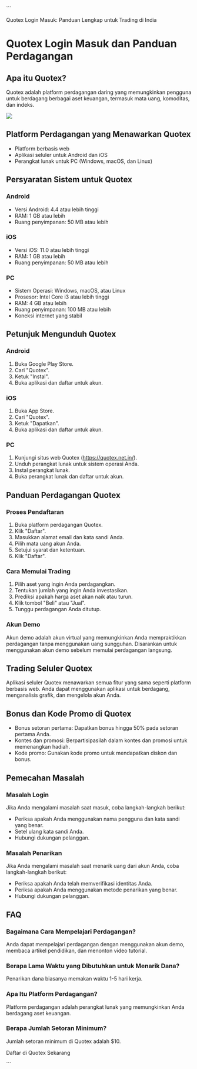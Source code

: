 \`\`\`

Quotex Login Masuk: Panduan Lengkap untuk Trading di India

# Quotex Login Masuk dan Panduan Perdagangan

## Apa itu Quotex?

Quotex adalah platform perdagangan daring yang memungkinkan pengguna
untuk berdagang berbagai aset keuangan, termasuk mata uang, komoditas,
dan indeks.

[![](https://static.quotex.io/files/12_en/300_250.jpg)](https://traff.sbs/brokerqxlid)

## Platform Perdagangan yang Menawarkan Quotex

-   Platform berbasis web
-   Aplikasi seluler untuk Android dan iOS
-   Perangkat lunak untuk PC (Windows, macOS, dan Linux)

## Persyaratan Sistem untuk Quotex

### Android

-   Versi Android: 4.4 atau lebih tinggi
-   RAM: 1 GB atau lebih
-   Ruang penyimpanan: 50 MB atau lebih

### iOS

-   Versi iOS: 11.0 atau lebih tinggi
-   RAM: 1 GB atau lebih
-   Ruang penyimpanan: 50 MB atau lebih

### PC

-   Sistem Operasi: Windows, macOS, atau Linux
-   Prosesor: Intel Core i3 atau lebih tinggi
-   RAM: 4 GB atau lebih
-   Ruang penyimpanan: 100 MB atau lebih
-   Koneksi internet yang stabil

## Petunjuk Mengunduh Quotex

### Android

1.  Buka Google Play Store.
2.  Cari "Quotex".
3.  Ketuk "Instal".
4.  Buka aplikasi dan daftar untuk akun.

### iOS

1.  Buka App Store.
2.  Cari "Quotex".
3.  Ketuk "Dapatkan".
4.  Buka aplikasi dan daftar untuk akun.

### PC

1.  Kunjungi situs web Quotex (https://quotex.net.in/).
2.  Unduh perangkat lunak untuk sistem operasi Anda.
3.  Instal perangkat lunak.
4.  Buka perangkat lunak dan daftar untuk akun.

## Panduan Perdagangan Quotex

### Proses Pendaftaran

1.  Buka platform perdagangan Quotex.
2.  Klik "Daftar".
3.  Masukkan alamat email dan kata sandi Anda.
4.  Pilih mata uang akun Anda.
5.  Setujui syarat dan ketentuan.
6.  Klik "Daftar".

### Cara Memulai Trading

1.  Pilih aset yang ingin Anda perdagangkan.
2.  Tentukan jumlah yang ingin Anda investasikan.
3.  Prediksi apakah harga aset akan naik atau turun.
4.  Klik tombol "Beli" atau "Jual".
5.  Tunggu perdagangan Anda ditutup.

### Akun Demo

Akun demo adalah akun virtual yang memungkinkan Anda mempraktikkan
perdagangan tanpa menggunakan uang sungguhan. Disarankan untuk
menggunakan akun demo sebelum memulai perdagangan langsung.

## Trading Seluler Quotex

Aplikasi seluler Quotex menawarkan semua fitur yang sama seperti
platform berbasis web. Anda dapat menggunakan aplikasi untuk berdagang,
menganalisis grafik, dan mengelola akun Anda.

## Bonus dan Kode Promo di Quotex

-   Bonus setoran pertama: Dapatkan bonus hingga 50% pada setoran
    pertama Anda.
-   Kontes dan promosi: Berpartisipasilah dalam kontes dan promosi untuk
    memenangkan hadiah.
-   Kode promo: Gunakan kode promo untuk mendapatkan diskon dan bonus.

## Pemecahan Masalah

### Masalah Login

Jika Anda mengalami masalah saat masuk, coba langkah-langkah berikut:

-   Periksa apakah Anda menggunakan nama pengguna dan kata sandi yang
    benar.
-   Setel ulang kata sandi Anda.
-   Hubungi dukungan pelanggan.

### Masalah Penarikan

Jika Anda mengalami masalah saat menarik uang dari akun Anda, coba
langkah-langkah berikut:

-   Periksa apakah Anda telah memverifikasi identitas Anda.
-   Periksa apakah Anda menggunakan metode penarikan yang benar.
-   Hubungi dukungan pelanggan.

## FAQ

### Bagaimana Cara Mempelajari Perdagangan?

Anda dapat mempelajari perdagangan dengan menggunakan akun demo, membaca
artikel pendidikan, dan menonton video tutorial.

### Berapa Lama Waktu yang Dibutuhkan untuk Menarik Dana?

Penarikan dana biasanya memakan waktu 1-5 hari kerja.

### Apa Itu Platform Perdagangan?

Platform perdagangan adalah perangkat lunak yang memungkinkan Anda
berdagang aset keuangan.

### Berapa Jumlah Setoran Minimum?

Jumlah setoran minimum di Quotex adalah \$10.

Daftar di Quotex Sekarang

\`\`\`

